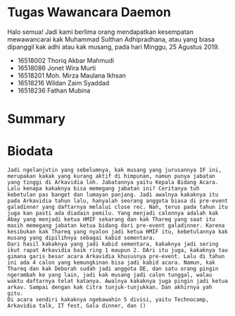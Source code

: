 # Tugas Wawancara Daemon

Halo semua! Jadi kami berlima orang mendapatkan kesempatan mewawancarai kak Muhammad Sulthan Adhipradhana, atau yang biasa dipanggil 
kak adhi atau kak musang, pada hari Minggu, 25 Agustus 2019.

- 16518002 Thoriq Akbar Mahmudi
- 16518086 Jonet Wira Murti
- 16518201 Moh. Mirza Maulana Ikhsan
- 16518216 Wildan Zaim Syaddad
- 16518236 Fathan Mubina

# Summary
# Biodata
    Jadi ngelanjutin yang sebelumnya, kak musang yang jurusannya IF ini, merupakan kakak yang kurang aktif di himpunan, namun punya jabatan yang tinggi di Arkavidia loh. Jabatannya yaitu Kepala Bidang Acara. Lalu kenapa kakaknya bisa memegang jabatan ini? Ceritanya tuh kebetulan pas banget dan lumayan panjang. Jadi awalnya kakaknya itu pada Arkavidia tahun lalu, hanyalah seorang anggota biasa di pre-event galadinner yang daftarnya melalui close rec. Nah, terus pada tahun itu juga kan pasti ada diadain pemilu. Yang menjadi calonnya adalah kak Abay yang menjadi ketua HMIF sekarang dan kak Thareq yang saat itu masih memegang jabatan ketua bidang dari pre-event galadinner. Karena kesibukan kak Thareq yang nyalon jadi ketua HMIF itu, kebetulannya kak musang yang dipilihnya sebagai kabid sementara. 
    Dari hasil kakaknya yang jadi kabid sementara, kakaknya jadi sering ikut rapat Arkavidia baik ring 1 maupun 2. DAri itu juga, kakaknya tau gimana garis besar acara Arkavidia khususnya pre-event. Lalu di tahun ini ada 4 calon yang kemungkinan bisa jadi kabid acara. Namun, kak Thareq dan kak Deborah sudah jadi anggota DE, dan satu orang pingin ngerambah ke yang lain, jadi kak musang jadi calon tunggal, walau waktu daftarnya telat katanya. Awalnya kakaknya juga pingin jadi ketua arkav. Sampai dengan kak Citra tunjuk-tunjukkan. Dan akhirnya yah gitu.
    Di acara sendiri kakaknya ngebawahin 5 divisi, yaitu Technocamp, Arkavidia talk, IT fest, Gala dinner, dan ()


    